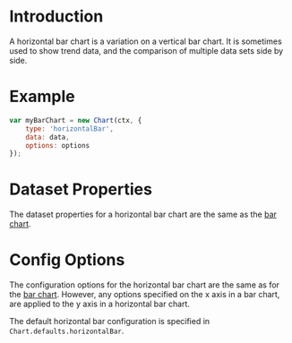 # Introduction
A horizontal bar chart is a variation on a vertical bar chart. It is sometimes used to show trend data, and the comparison of multiple data sets side by side.

# Example
```javascript
var myBarChart = new Chart(ctx, {
    type: 'horizontalBar',
    data: data,
    options: options
});
```

# Dataset Properties
The dataset properties for a horizontal bar chart are the same as the [bar chart](../bar/dataset-properties.md#dataset-properties).

# Config Options
The configuration options for the horizontal bar chart are the same as for the [bar chart](../bar/config-options.md#config-options). However, any options specified on the x axis in a bar chart, are applied to the y axis in a horizontal bar chart.

The default horizontal bar configuration is specified in `Chart.defaults.horizontalBar`.
